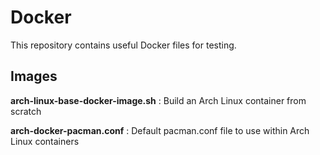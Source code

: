 
# Docker

This repository contains useful Docker files for testing.

## Images

**arch-linux-base-docker-image.sh** : Build an Arch Linux container from scratch

**arch-docker-pacman.conf** : Default pacman.conf file to use within Arch Linux containers


